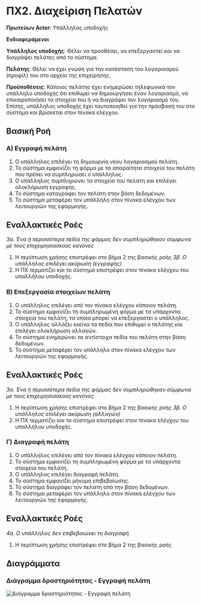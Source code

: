 # ΠΧ2. Διαχείριση Πελατών

**Πρωτεύων Actor**: Υπάλληλος υποδοχής

**Ενδιαφερόμενοι**

**Υπάλληλος υποδοχής**: Θέλει να προσθέσει, να επεξεργαστεί και να διαγράψει πελάτες από το σύστημα.

**Πελάτης**: Θέλει να έχει γνώση για την κατάσταση του λογαριασμού (προφίλ) του στο αρχείο της επιχείρησης.

**Προϋποθέσεις**: Κάποιος πελάτης έχει ενημερώσει τηλεφωνικά τον υπάλληλο υποδοχής ότι επιθυμεί να δημιουργήσει έναν λογαριασμό, να επικαιροποιήσει τα στοιχεία του ή να διαγράψει τον λογαριασμό του. Επίσης, υπάλληλος υποδοχής έχει ταυτοποιηθεί για την πρόσβασή του στο σύστημα και βρίσκεται στον πίνακα ελέγχου.

## Βασική Ροή

### Α) Εγγραφή πελάτη
1. Ο υπάλληλος επιλέγει τη δημιουργία νέου λογαριασμού πελάτη.
2. Το σύστημα εμφανίζει τη φόρμα με τα απαραίτητα στοιχεία του πελάτη που πρέπει να συμπληρώσει ο υπάλληλος.
3. Ο υπάλληλος συμπληρώνει τα στοιχεία του πελάτη και επιλέγει ολοκλήρωση εγγραφής.
4. Το σύστημα καταγράφει τον πελάτη στην βάση δεδομένων.
5. Το σύστημα μεταφέρει τον υπάλληλο στον πίνακα ελέγχου των λειτουργιών της εφαρμογής.

## Εναλλακτικές Ροές

*3α. Ένα ή περισσότερα πεδία της φόρμας δεν συμπληρώθηκαν σύμφωνα με τους επιχειρησιασκούς κανόνες*
1. Η περίπτωση χρήσης επιστρέφει στο βήμα 2 της βασικής ροής
*3β. Ο υπάλληλος επιλέγει ακύρωση (εγγραφής)*
1. Η ΠΧ τερματίζει και το σύστημα επιστρέφει στον πίνακα ελέγχου του υπαλλήλου υποδοχής.

### Β) Επεξεργασία στοιχείων πελάτη
1. Ο υπάλληλος επιλέγει από τον πίνακα ελέγχου κάποιον πελάτη.
2. Το σύστημα εμφανίζει τη συμπληρωμένη φόρμα με τα υπάρχοντα στοιχεία του πελάτη, τα οποία μπορεί να επεξεργαστεί ο υπάλληλος.
3. Ο υπάλληλος αλλάζει εκείνα τα πεδία που επιθυμεί ο πελάτης και επιλέγει ολοκλήρωση αλλαγών.
4. Το σύστημα ενημερώνει τα αντίστοιχα πεδία του πελάτη στην βάση δεδομένων.
5. Το σύστημα μεταφέρει τον υπάλληλο στον πίνακα ελέγχου των λειτουργιών της εφαρμογής.

## Εναλλακτικές Ροές

*3α. Ένα ή περισσότερα πεδία της φόρμας δεν συμπληρώθηκαν σύμφωνα με τους επιχειρησιασκούς κανόνες*
1. Η περίπτωση χρήσης επιστρέφει στο βήμα 2 της βασικής ροής
*3β. Ο υπάλληλος επιλέγει ακύρωση (αλλαγών)*
1. Η ΠΧ τερματίζει και το σύστημα επιστρέφει στον πίνακα ελέγχου του υπαλλήλου υποδοχής.

### Γ) Διαγραφή πελάτη
1. Ο υπάλληλος επιλέγει από τον πίνακα ελέγχου κάποιον πελάτη.
2. Το σύστημα εμφανίζει τη συμπληρωμένη φόρμα με τα υπάρχοντα στοιχεία του πελάτη.
3. Ο υπάλληλος επιλέγει διαγραφή πελάτη.
4. Το σύστημα εμφανίζει μήνυμα επιβεβαίωσης.
5. Το σύστημα διαγράφει τον πελάτη από την βάση δεδομένων.
6. Το σύστημα μεταφέρει τον υπάλληλο στον πίνακα ελέγχου των λειτουργιών της εφαρμογής.

## Εναλλακτικές Ροές

*4α. Ο υπάλληλος δεν επιβεβαιώνει τη διαγραφή*
1. Η περίπτωση χρήσης επιστρέφει στο βήμα 2 της βασικής ροής

## Διαγράμματα

### Διάγραμμα δραστηριότητας - Εγγραφή πελάτη
![Διάγραμμα δραστηριότητας - Εγγραφή πελάτη](diagrams/...png)
